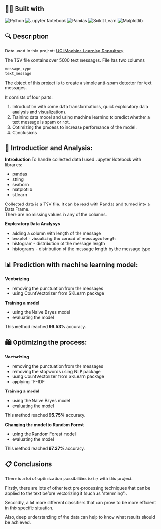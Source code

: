 ## 👨‍💻 Built with
![Python](https://img.shields.io/badge/Python-FFD43B?style=for-the-badge&logo=python&logoColor=blue)
![Jupyter Notebook](https://img.shields.io/badge/Jupyter-F37626.svg?&style=for-the-badge&logo=Jupyter&logoColor=white)
![Pandas](https://img.shields.io/badge/Pandas-2C2D72?style=for-the-badge&logo=pandas&logoColor=white)
![Scikit Learn](https://img.shields.io/badge/scikit--learn-%23F7931E.svg?style=for-the-badge&logo=scikit-learn&logoColor=white)
![Matplotlib](https://img.shields.io/badge/Matplotlib-%23ffffff.svg?style=for-the-badge&logo=Matplotlib&logoColor=black)
## 🔍  Description

Data used in this project: [UCI Machine Learning Repository](https://archive.ics.uci.edu/ml/datasets/SMS+Spam+Collection)

The TSV file contains over 5000 text messages.
File has two columns:
```bash
message_type
text_message
```
The object of this project is to create a simple anti-spam detector for text messages.

It consists of four parts:
1. Introduction with some data transformations, quick exploratory data analysis and visualizations.
2. Training data model and using machine learning to predict whether a text message is spam or not.
3. Optimizing the process to increase performance of the model.
4. Conclusions

## 📝 Introduction and Analysis:

**Introduction**
To handle collected data I used Jupyter Notebook with libraries:
- pandas
- string
- seaborn
- matplotlib
- sklearn

Collected data is a TSV file. It can be read with Pandas and turned into a Data Frame.  
There are no missing values in any of the columns.

**Exploratory Data Analysys**

- adding a column with length of the message
- boxplot - visualizing the spread of messages length
- histogram - distribution of the message length
- histograms - distribution of the message length by the message type

## 📊 Prediction with machine learning model:

**Vectorizing**

- removing the punctuation from the messages
- using CountVectorizer from SKLearn package

**Training a model**

- using the Naive Bayes model
- evaluating the model

This method reached **96.53%** accuracy.

## 🛍️ Optimizing the process:

**Vectorizing**

- removing the punctuation from the messages
- removing the stopwords using NLP package
- using CountVectorizer from SKLearn package
- applying TF-IDF

**Training a model**

- using the Naive Bayes model
- evaluating the model

This method reached **95.75%** accuracy.

**Changing the model to Random Forest**

- using the Random Forest model
- evaluating the model

This method reached **97.37%** accuracy.


## 📋 Conclusions 


There is a lot of optimization possibilities to try with this project.

Firstly, there are lots of other text pre-processing techniques that can be applied to the text before vectorizing it (such as ['stemming'](https://en.wikipedia.org/wiki/Stemming)).

Secondly, a lot more different classifiers that can prove to be more efficient in this specific situation.

Also, deep understanding of the data can help to know what results should be achieved.